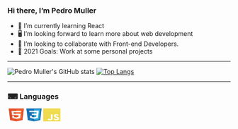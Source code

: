 ### Hi there, I’m Pedro Muller

- 🌱 I’m currently learning React
- 🖥  I’m looking forward to learn more about web development
- 👯 I’m looking to collaborate with Front-end Developers.
- 🥅 2021 Goals: Work at some personal projects

---
![Pedro Muller's GitHub stats](https://github-readme-stats.vercel.app/api?username=pvdcm&count_private=true&theme=tokyonight&hide_border=true)
[![Top Langs](https://github-readme-stats.vercel.app/api/top-langs/?username=pvdcm&layout=compact&theme=tokyonight&hide_border=true)](https://github.com/anuraghazra/github-readme-stats)




 ---
  
### ⌨ Languages 
  <img align="left" alt="HTML" height="30" width="40" src="https://raw.githubusercontent.com/devicons/devicon/master/icons/html5/html5-original.svg">
  <img align="left" alt="CSS" height="30" width="40" src="https://raw.githubusercontent.com/devicons/devicon/master/icons/css3/css3-original.svg">
  <img align="left" alt="Js" height="30" width="40" src="https://raw.githubusercontent.com/devicons/devicon/master/icons/javascript/javascript-plain.svg">
